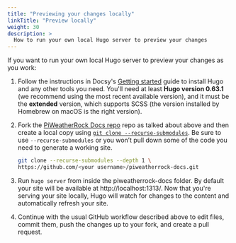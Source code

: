 ```yaml
---
title: "Previewing your changes locally"
linkTitle: "Preview locally"
weight: 30
description: >
  How to run your own local Hugo server to preview your changes
---
```


If you want to run your own local Hugo server to preview your changes as you work:

1. Follow the instructions in Docsy's [Getting started](https://www.docsy.dev/docs/getting-started/) guide to install Hugo and any other tools you need. You'll need at least **Hugo version 0.63.1** (we recommend using the most recent available version), and it must be the **extended** version, which supports SCSS (the version installed by Homebrew on macOS is the right version).
2. Fork the [PiWeatherRock Docs repo](https://github.com/genebean/piweatherrock-docs) repo as talked about above and then create a local copy using [`git clone --recurse-submodules`](https://www.git-scm.com/docs/git-clone#Documentation/git-clone.txt---recurse-submodulesltpathspec). Be sure to use `--recurse-submodules` or you won’t pull down some of the code you need to generate a working site.

    ```bash
    git clone --recurse-submodules --depth 1 \
    https://github.com/<your username>/piweatherrock-docs.git
    ```

3. Run `hugo server` from inside the piweatherrock-docs folder. By default your site will be available at http://localhost:1313/. Now that you're serving your site locally, Hugo will watch for changes to the content and automatically refresh your site.
4. Continue with the usual GitHub workflow described above to edit files, commit them, push the changes up to your fork, and create a pull request.
